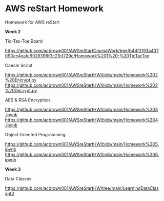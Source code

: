 # AWS reStart Homework
Homework for AWS reStart

**Week 2**

Tic-Tac-Toe Board

https://github.com/acbrown001/AWSreStartCourseWork/tree/b44f3193a437090cc4eafc6026396f3c21b1729c/Homework%201%20-%20TicTacToe

Caesar Script

https://github.com/acbrown001/AWSreStartHW/blob/main/Homework%202%20Encrypt.py
https://github.com/acbrown001/AWSreStartHW/blob/main/Homework%202%20Decrypt.py


AES & RSA Encryption

https://github.com/acbrown001/AWSreStartHW/blob/main/Homework%203.ipynb
https://github.com/acbrown001/AWSreStartHW/blob/main/Homework%204.ipynb


Object Oriented Programming

https://github.com/acbrown001/AWSreStartHW/blob/main/Homework%205.ipynb
https://github.com/acbrown001/AWSreStartHW/blob/main/Homework%206.ipynb

**Week 3**

Data Classes

https://github.com/acbrown001/AWSreStartHW/tree/main/LearningDataClasspt3





